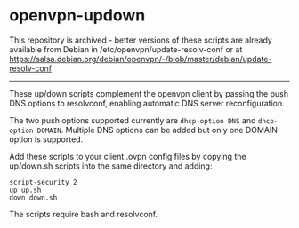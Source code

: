 # openvpn-updown

This repository is archived - better versions of these scripts are already available from Debian in /etc/openvpn/update-resolv-conf or at https://salsa.debian.org/debian/openvpn/-/blob/master/debian/update-resolv-conf

---

These up/down scripts complement the openvpn client by passing the push DNS options to resolvconf, enabling automatic DNS server reconfiguration.

The two push options supported currently are `dhcp-option DNS` and `dhcp-option DOMAIN`. Multiple DNS options can be added but only one DOMAIN option is supported.

Add these scripts to your client .ovpn config files by copying the up/down.sh scripts into the same directory and adding:
```
script-security 2
up up.sh
down down.sh
```

The scripts require bash and resolvconf.

